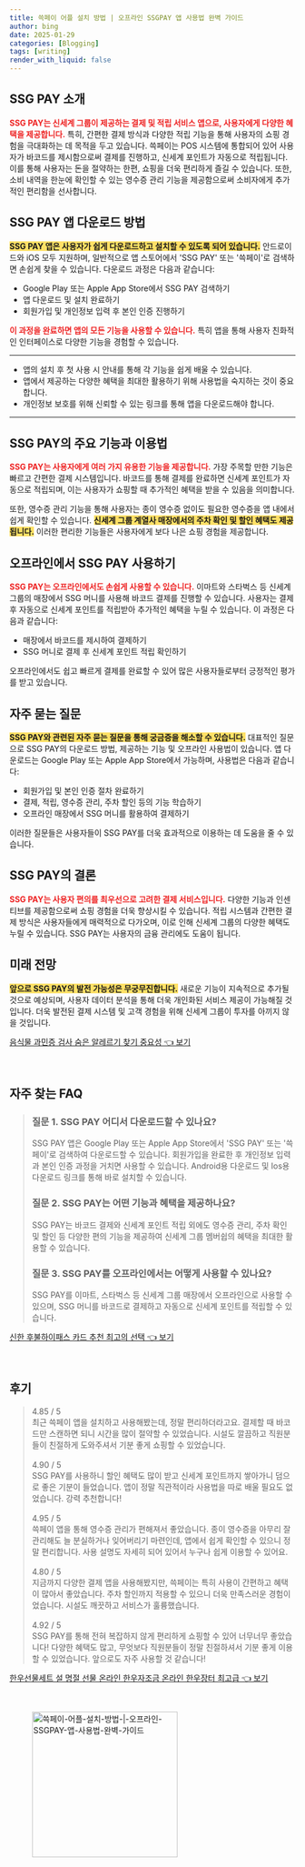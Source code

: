 ```yaml
---
title: 쓱페이 어플 설치 방법 | 오프라인 SSGPAY 앱 사용법 완벽 가이드
author: bing
date: 2025-01-29
categories: [Blogging]
tags: [writing]
render_with_liquid: false
---
```



<h2 id='SSG_PAY_소개'>SSG PAY 소개</h2>

<p><b><span style="color: #ee2323;">SSG PAY는 신세계 그룹이 제공하는 결제 및 적립 서비스 앱으로, 사용자에게 다양한 혜택을 제공합니다.</span></b> 특히, 간편한 결제 방식과 다양한 적립 기능을 통해 사용자의 쇼핑 경험을 극대화하는 데 목적을 두고 있습니다. 쓱페이는 POS 시스템에 통합되어 있어 사용자가 바코드를 제시함으로써 결제를 진행하고, 신세계 포인트가 자동으로 적립됩니다. 이를 통해 사용자는 돈을 절약하는 한편, 쇼핑을 더욱 편리하게 즐길 수 있습니다. 또한, 소비 내역을 한눈에 확인할 수 있는 영수증 관리 기능을 제공함으로써 소비자에게 추가적인 편리함을 선사합니다.</p>

<h2 id='다운로드_방법'>SSG PAY 앱 다운로드 방법</h2>

<p><b><span style="background-color: #ffe066;">SSG PAY 앱은 사용자가 쉽게 다운로드하고 설치할 수 있도록 되어 있습니다.</span></b> 안드로이드와 iOS 모두 지원하며, 일반적으로 앱 스토어에서 'SSG PAY' 또는 '쓱페이'로 검색하면 손쉽게 찾을 수 있습니다. 다운로드 과정은 다음과 같습니다:</p>

<ul>
    <li>Google Play 또는 Apple App Store에서 SSG PAY 검색하기</li>
    <li>앱 다운로드 및 설치 완료하기</li>
    <li>회원가입 및 개인정보 입력 후 본인 인증 진행하기</li>
</ul>

<p><b><span style="color: #ee2323;">이 과정을 완료하면 앱의 모든 기능을 사용할 수 있습니다.</span></b> 특히 앱을 통해 사용자 친화적인 인터페이스로 다양한 기능을 경험할 수 있습니다.</p>

<hr />

<ul>
    <li>앱의 설치 후 첫 사용 시 안내를 통해 각 기능을 쉽게 배울 수 있습니다.</li>
    <li>앱에서 제공하는 다양한 혜택을 최대한 활용하기 위해 사용법을 숙지하는 것이 중요합니다.</li>
    <li>개인정보 보호를 위해 신뢰할 수 있는 링크를 통해 앱을 다운로드해야 합니다.</li>
</ul>

<hr />

<h2 id='주요_기능'>SSG PAY의 주요 기능과 이용법</h2>

<p><b><span style="color: #ee2323;">SSG PAY는 사용자에게 여러 가지 유용한 기능을 제공합니다.</span></b> 가장 주목할 만한 기능은 빠르고 간편한 결제 시스템입니다. 바코드를 통해 결제를 완료하면 신세계 포인트가 자동으로 적립되며, 이는 사용자가 쇼핑할 때 추가적인 혜택을 받을 수 있음을 의미합니다.</p>

<p>또한, 영수증 관리 기능을 통해 사용자는 종이 영수증 없이도 필요한 영수증을 앱 내에서 쉽게 확인할 수 있습니다. <b><span style="background-color: #ffe066;">신세계 그룹 계열사 매장에서의 주차 확인 및 할인 혜택도 제공됩니다.</span></b> 이러한 편리한 기능들은 사용자에게 보다 나은 쇼핑 경험을 제공합니다.</p>

<h2 id='오프라인_사용_방법'>오프라인에서 SSG PAY 사용하기</h2>

<p><b><span style="color: #ee2323;">SSG PAY는 오프라인에서도 손쉽게 사용할 수 있습니다.</span></b> 이마트와 스타벅스 등 신세계 그룹의 매장에서 SSG 머니를 사용해 바코드 결제를 진행할 수 있습니다. 사용자는 결제 후 자동으로 신세계 포인트를 적립받아 추가적인 혜택을 누릴 수 있습니다. 이 과정은 다음과 같습니다:</p>

<ul>
    <li>매장에서 바코드를 제시하여 결제하기</li>
    <li>SSG 머니로 결제 후 신세계 포인트 적립 확인하기</li>
</ul>

<p>오프라인에서도 쉽고 빠르게 결제를 완료할 수 있어 많은 사용자들로부터 긍정적인 평가를 받고 있습니다.</p>

<h2 id='자주_묻는_질문'>자주 묻는 질문</h2>

<p><b><span style="background-color: #ffe066;">SSG PAY와 관련된 자주 묻는 질문을 통해 궁금증을 해소할 수 있습니다.</span></b> 대표적인 질문으로 SSG PAY의 다운로드 방법, 제공하는 기능 및 오프라인 사용법이 있습니다. 앱 다운로드는 Google Play 또는 Apple App Store에서 가능하며, 사용법은 다음과 같습니다:</p>

<ul>
    <li>회원가입 및 본인 인증 절차 완료하기</li>
    <li>결제, 적립, 영수증 관리, 주차 할인 등의 기능 학습하기</li>
    <li>오프라인 매장에서 SSG 머니를 활용하여 결제하기</li>
</ul>

<p>이러한 질문들은 사용자들이 SSG PAY를 더욱 효과적으로 이용하는 데 도움을 줄 수 있습니다.</p>

<h2 id='결론'>SSG PAY의 결론</h2>

<p><b><span style="color: #ee2323;">SSG PAY는 사용자 편의를 최우선으로 고려한 결제 서비스입니다.</span></b> 다양한 기능과 인센티브를 제공함으로써 쇼핑 경험을 더욱 향상시킬 수 있습니다. 적립 시스템과 간편한 결제 방식은 사용자들에게 매력적으로 다가오며, 이로 인해 신세계 그룹의 다양한 혜택도 누릴 수 있습니다. SSG PAY는 사용자의 금융 관리에도 도움이 됩니다.</p>

<h2 id='미래_전망'>미래 전망</h2>

<p><b><span style="background-color: #ffe066;">앞으로 SSG PAY의 발전 가능성은 무궁무진합니다.</span></b> 새로운 기능이 지속적으로 추가될 것으로 예상되며, 사용자 데이터 분석을 통해 더욱 개인화된 서비스 제공이 가능해질 것입니다. 더욱 발전된 결제 시스템 및 고객 경험을 위해 신세계 그룹이 투자를 아끼지 않을 것입니다.</p>


<p><a class="click-button" title="음식물 과민증 검사 숨은 알레르기 찾기 중요성" href="https://blackassets.github.io/posts/%EC%9D%8C%EC%8B%9D%EB%AC%BC-%EA%B3%BC%EB%AF%BC%EC%A6%9D-%EA%B2%80%EC%82%AC-%EC%88%A8%EC%9D%80-%EC%95%8C%EB%A0%88%EB%A5%B4%EA%B8%B0-%EC%B0%BE%EA%B8%B0-%EC%A4%91%EC%9A%94%EC%84%B1/" rel="dofollow">음식물 과민증 검사 숨은 알레르기 찾기 중요성 👈 보기</a></p><br>
<h2 id='자주_찾는_FAQ'>자주 찾는 FAQ</h2>
<div itemscope="" itemtype="https://schema.org/FAQPage">
<blockquote>
<div itemscope="" itemprop="mainEntity" itemtype="https://schema.org/Question">
<h3 itemprop="name">질문 1. SSG PAY 어디서 다운로드할 수 있나요?</h3>
<div itemscope="" itemprop="acceptedAnswer" itemtype="https://schema.org/Answer">
<span itemprop="text">
<p>SSG PAY 앱은 Google Play 또는 Apple App Store에서 'SSG PAY' 또는 '쓱페이'로 검색하여 다운로드할 수 있습니다. 회원가입을 완료한 후 개인정보 입력과 본인 인증 과정을 거치면 사용할 수 있습니다. Android용 다운로드 및 Ios용 다운로드 링크를 통해 바로 설치할 수 있습니다.</p>
</span>
</div>
</div>
<div itemscope="" itemprop="mainEntity" itemtype="https://schema.org/Question">
<h3 itemprop="name">질문 2. SSG PAY는 어떤 기능과 혜택을 제공하나요?</h3>
<div itemscope="" itemprop="acceptedAnswer" itemtype="https://schema.org/Answer">
<span itemprop="text">
<p>SSG PAY는 바코드 결제와 신세계 포인트 적립 외에도 영수증 관리, 주차 확인 및 할인 등 다양한 편의 기능을 제공하여 신세계 그룹 멤버쉽의 혜택을 최대한 활용할 수 있습니다.</p>
</span>
</div>
</div>
<div itemscope="" itemprop="mainEntity" itemtype="https://schema.org/Question">
<h3 itemprop="name">질문 3. SSG PAY를 오프라인에서는 어떻게 사용할 수 있나요?</h3>
<div itemscope="" itemprop="acceptedAnswer" itemtype="https://schema.org/Answer">
<span itemprop="text">
<p>SSG PAY를 이마트, 스타벅스 등 신세계 그룹 매장에서 오프라인으로 사용할 수 있으며, SSG 머니를 바코드로 결제하고 자동으로 신세계 포인트를 적립할 수 있습니다.</p>
</span>
</div>
</div>
</blockquote>
</div>
<p><a class="click-button" title="신한 후불하이패스 카드 추천 최고의 선택" href="https://blackassets.github.io/posts/%EC%8B%A0%ED%95%9C-%ED%9B%84%EB%B6%88%ED%95%98%EC%9D%B4%ED%8C%A8%EC%8A%A4-%EC%B9%B4%EB%93%9C-%EC%B6%94%EC%B2%9C-%EC%B5%9C%EA%B3%A0%EC%9D%98-%EC%84%A0%ED%83%9D/" rel="dofollow">신한 후불하이패스 카드 추천 최고의 선택 👈 보기</a></p><br>
<h2 id='후기'>후기</h2>
<div itemscope itemtype="https://schema.org/Product">
  <blockquote>
  <div itemprop="review" itemscope itemtype="https://schema.org/Review">
      <div itemprop="reviewRating" itemscope itemtype="https://schema.org/Rating"> <span itemprop="ratingValue">4.85</span> / <span itemprop="bestRating">5</span> </div>
      <span itemprop="reviewBody">최근 쓱페이 앱을 설치하고 사용해봤는데, 정말 편리하더라고요. 결제할 때 바코드만 스캔하면 되니 시간을 많이 절약할 수 있었습니다. 시설도 깔끔하고 직원분들이 친절하게 도와주셔서 기분 좋게 쇼핑할 수 있었습니다.</span>
  </div>
  <br>
  <div itemprop="review" itemscope itemtype="https://schema.org/Review">
      <div itemprop="reviewRating" itemscope itemtype="https://schema.org/Rating"> <span itemprop="ratingValue">4.90</span> / <span itemprop="bestRating">5</span> </div>
      <span itemprop="reviewBody">SSG PAY를 사용하니 할인 혜택도 많이 받고 신세계 포인트까지 쌓아가니 덤으로 좋은 기분이 들었습니다. 앱이 정말 직관적이라 사용법을 따로 배울 필요도 없었습니다. 강력 추천합니다!</span>
  </div>
  <br>
  <div itemprop="review" itemscope itemtype="https://schema.org/Review">
      <div itemprop="reviewRating" itemscope itemtype="https://schema.org/Rating"> <span itemprop="ratingValue">4.95</span> / <span itemprop="bestRating">5</span> </div>
      <span itemprop="reviewBody">쓱페이 앱을 통해 영수증 관리가 편해져서 좋았습니다. 종이 영수증을 아무리 잘 관리해도 늘 분실하거나 잊어버리기 마련인데, 앱에서 쉽게 확인할 수 있으니 정말 편리합니다. 사용 설명도 자세히 되어 있어서 누구나 쉽게 이용할 수 있어요.</span>
  </div>
  <br>
  <div itemprop="review" itemscope itemtype="https://schema.org/Review">
      <div itemprop="reviewRating" itemscope itemtype="https://schema.org/Rating"> <span itemprop="ratingValue">4.80</span> / <span itemprop="bestRating">5</span> </div>
      <span itemprop="reviewBody">지금까지 다양한 결제 앱을 사용해봤지만, 쓱페이는 특히 사용이 간편하고 혜택이 많아서 좋았습니다. 주차 할인까지 적용할 수 있으니 더욱 만족스러운 경험이었습니다. 시설도 깨끗하고 서비스가 훌륭했습니다.</span>
  </div>
  <br>
  <div itemprop="review" itemscope itemtype="https://schema.org/Review">
      <div itemprop="reviewRating" itemscope itemtype="https://schema.org/Rating"> <span itemprop="ratingValue">4.92</span> / <span itemprop="bestRating">5</span> </div>
      <span itemprop="reviewBody">SSG PAY를 통해 전혀 복잡하지 않게 편리하게 쇼핑할 수 있어 너무너무 좋았습니다! 다양한 혜택도 많고, 무엇보다 직원분들이 정말 친절하셔서 기분 좋게 이용할 수 있었습니다. 앞으로도 자주 사용할 것 같습니다!</span>
  </div>
  </blockquote>
</div>
<p><a class="click-button" title="한우선물세트 설 명절 선물 온라인 한우자조금 온라인 한우장터 최고급" href="https://blackassets.github.io/posts/%ED%95%9C%EC%9A%B0%EC%84%A0%EB%AC%BC%EC%84%B8%ED%8A%B8-%EC%84%A4-%EB%AA%85%EC%A0%88-%EC%84%A0%EB%AC%BC-%EC%98%A8%EB%9D%BC%EC%9D%B8-%ED%95%9C%EC%9A%B0%EC%9E%90%EC%A1%B0%EA%B8%88-%EC%98%A8%EB%9D%BC%EC%9D%B8-%ED%95%9C%EC%9A%B0%EC%9E%A5%ED%84%B0-%EC%B5%9C%EA%B3%A0%EA%B8%89/" rel="dofollow">한우선물세트 설 명절 선물 온라인 한우자조금 온라인 한우장터 최고급 👈 보기</a></p><br>
<figure class="image"><img src="https://blackassets.github.io/assets/img/thumbnail/쓱페이-어플-설치-방법-|-오프라인-SSGPAY-앱-사용법-완벽-가이드.webp" alt="쓱페이-어플-설치-방법-|-오프라인-SSGPAY-앱-사용법-완벽-가이드" width="256" height="256"></figure>